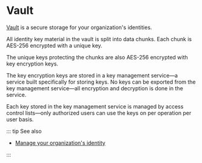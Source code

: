 # Vault

[Vault](https://console.chainstack.com/vault) is a secure storage for your organization's identities.

All identity key material in the vault is split into data chunks. Each chunk is AES-256 encrypted with a unique key.

The unique keys protecting the chunks are also AES-256 encrypted with key encryption keys.

The key encryption keys are stored in a key management service—a service built specifically for storing keys. No keys can be exported from the key management service—all encryption and decryption is done in the service.

Each key stored in the key management service is managed by access control lists—only authorized users can use the keys on per operation per user basis.

::: tip See also

* [Manage your organization's identity](/platform/manage-your-organization-identity)

:::
